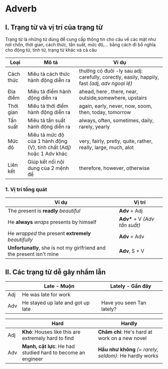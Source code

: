 # Adverb

## I. Trạng từ và vị trí của trạng từ

Trạng từ là những từ dùng để cung cấp thông tin cho câu về các mặt như nơi chốn, thời gian, cách thức, tần suất, mức độ,... bằng cách đi bổ nghĩa cho động từ, tính từ, trạng từ khác và cả câu

| Loại |  Mô tả | Ví dụ |
|-|-|-|
| Cách thức | Miêu tả cách thức hành động diễn ra | thường có đuôi -ly sau adj: carefully, corectly, easily, happily, fast *(adj, adv ngoại lệ)*
| Địa điểm | Miêu tả điểm hành động diễn ra | ahead, here , there, near, outside,somewhere, upstairs|
| Thời gian | Miêu tả thời điểm hành động diễn ra | again, early, never, now, soom, then, today, tomorrow|
| Tần suất | Miêu tả tần suất hành động diễn ra | always, often, sometimes, daily, rarely, yearly||
| Mức độ | Miêu tả mức độ của 1 hành động (V), tính chất (Adj) hoặc 1 Adv khác| very, fairly, pretly, quite, rather, really, large, much, alot|
| Liên kết | Giúp kết nối nội dung của 2 mệnh đề | therefore, however, otherwise|

### 1. Vị trí tổng quát
|Ví dụ|Vị trí|
|-|-|
|The present is __readly__ _beautiful_ | __Adv__ + Adj|
|He __always__ _wraps_ presents by himself | __Adv*__ + V _(Adv tần suất)_ |
| He _wrapped_ the present __extremely__ _beautifully_ | __Adv__ + Adv |
| __Unfortunatly__, she is not my girlfriend and the present isn't mine | __Adv__, S + V |

## II. Các trạng từ dễ gây nhầm lẫn

|   | Late - Muộn                       | Lately - Gần đây          |
|---|-----------------------------------|---------------------------|
|Adj| He was late for work              |                           |
|Adv| He stayed up late and got up late | Have you seen Tan lately? |

|   | Hard                                                         | Hardly                                                  |
|---|--------------------------------------------------------------|---------------------------------------------------------|
|Adj| __Khó__: Houses like this are extremely hard to find         | __Chăm chỉ__: He's hard at work on a new novel          |
|Adv| __Mạnh, cật lực__: He had studied hard to become an engineer | __Hầu như không__ _(= rarely, seldom)_: He hardly works |

